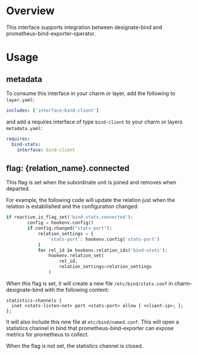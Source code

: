 # Overview

This interface supports integration between designate-bind and prometheus-bind-exporter-operator.

# Usage

## metadata
To consume this interface in your charm or layer, add the following to `layer.yaml`:

```yaml
includes: ['interface:bind-client']
```

and add a requires interface of type `bind-client` to your charm or layers
`metadata.yaml`:

```yaml
requires:
  bind-stats:
    interface: bind-client
```

## flag: {relation_name}.connected

This flag is set when the subordinate unit is joined and removes when departed.

For example, the following code will update the relation just when the relation is estabilished and the configuration changed:

```python
if reactive.is_flag_set('bind-stats.connected'):
        config = hookenv.config()
        if config.changed("stats-port"):
            relation_settings = {
                'stats-port': hookenv.config('stats-port')
            }
            for rel_id in hookenv.relation_ids('bind-stats'):
                hookenv.relation_set(
                    rel_id,
                    relation_settings=relation_settings
                )
```
When this flag is set, it will create a new file `/etc/bind/stats.conf` in charm-designate-bind with the following content:
```
statistics-channels {
  inet <stats-listen-net> port <stats-port> allow { <client-ip>; };
};
```
It will also include this new file at `etc/bind/named.conf`. This will open a statistics channel in bind that prometheus-bind-exporter
can expose metrics for prometheus to collect.

When the flag is not set, the statistics channel is closed.